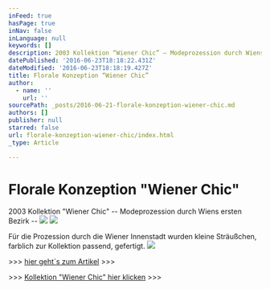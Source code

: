 ```yaml
---
inFeed: true
hasPage: true
inNav: false
inLanguage: null
keywords: []
description: 2003 Kollektion “Wiener Chic” – Modeprozession durch Wiens ersten Bezirk –
datePublished: '2016-06-23T18:18:22.431Z'
dateModified: '2016-06-23T18:18:19.427Z'
title: Florale Konzeption “Wiener Chic”
author:
  - name: ''
    url: ''
sourcePath: _posts/2016-06-21-florale-konzeption-wiener-chic.md
authors: []
publisher: null
starred: false
url: florale-konzeption-wiener-chic/index.html
_type: Article

---
```

# Florale Konzeption "Wiener Chic"

2003 Kollektion "Wiener Chic" -- Modeprozession durch Wiens ersten Bezirk --
![](https://the-grid-user-content.s3-us-west-2.amazonaws.com/e8a97a4a-fd72-4970-8734-8efbfe333a9c.jpg)
![](https://the-grid-user-content.s3-us-west-2.amazonaws.com/cd24b1b9-debf-49ff-bfd6-ba6f3d278898.jpg)

Für die Prozession durch die Wiener Innenstadt wurden kleine Sträußchen, farblich zur Kollektion passend, gefertigt.
![](https://the-grid-user-content.s3-us-west-2.amazonaws.com/5d072419-9e0e-4840-a837-0c5011dda1fe.png)

\>\>\> [hier geht´s zum Artikel][0] \>\>\>

\>\>\> [Kollektion "Wiener Chic" hier klicken][1] \>\>\>

[0]: http://derstandard.at/1452272/Wenn-die-Mode-in-der-Stadt-umgeht
[1]: http://www.bisovsky.com/v02/?page_id=76